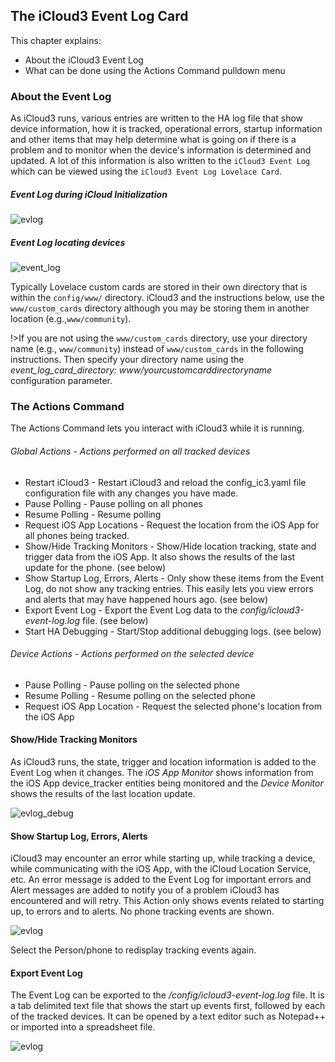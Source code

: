 ## The iCloud3 Event Log Card

This chapter explains:

- About the iCloud3 Event Log 
- What can be done using the Actions Command pulldown menu

### About the Event Log

As iCloud3 runs, various entries are written to the HA log file that show device information, how it is tracked, operational errors, startup information and other items that may help determine what is going on if there is a problem and to monitor when the device's information is determined and updated. A lot of this information is also written to the `iCloud3 Event Log` which can be viewed using the `iCloud3 Event Log Lovelace Card`. 

##### Event Log during iCloud Initialization

![evlog](../images/evlog_initializing.jpg)

##### Event Log locating devices


![event_log](../images/evlog.jpg) 



Typically Lovelace custom cards are stored in their own directory that is within the `config/www/` directory. iCloud3 and the instructions below, use the `www/custom_cards` directory although you may be storing them in another location (e.g.,`www/community`). 

!>If you are not using the `www/custom_cards` directory, use your directory name (e.g., `www/community`) instead of `www/custom_cards` in the following instructions. Then specify your directory name using the *event_log_card_directory: www/yourcustomcarddirectoryname* configuration parameter.

### The Actions Command 

The Actions Command lets you interact with iCloud3 while it is running. 

###### Global Actions - Actions performed on all tracked devices

- Restart iCloud3 - Restart iCloud3 and reload the config_ic3.yaml file configuration file with any changes you have made.
- Pause Polling - Pause polling on all phones
- Resume Polling - Resume polling
- Request iOS App Locations - Request the location from the iOS App for all phones being tracked.
- Show/Hide Tracking Monitors - Show/Hide location tracking, state and trigger data from the iOS App. It also shows the results of the last update for the phone. (see below)
- Show Startup Log, Errors, Alerts - Only show these items from the Event Log, do not show any tracking entries. This easily lets you view errors and alerts that may have happened hours ago. (see below)
- Export Event Log - Export the Event Log data to the *config/icloud3-event-log.log* file. (see below)
- Start HA Debugging - Start/Stop additional debugging logs. (see below)

###### Device Actions - Actions performed on the selected device

- Pause Polling - Pause polling on the selected phone
- Resume Polling - Resume polling on the selected phone
- Request iOS App Location - Request the selected phone's location from the iOS App



#### Show/Hide Tracking Monitors

As iCloud3 runs, the state, trigger and location information is added to the Event Log when it changes.  The *iOS App Monitor* shows information from the iOS App device_tracker entities being monitored and the *Device Monitor* shows the results of the last location update.

![evlog_debug](../images/evlog_debug.jpg)



#### Show Startup Log, Errors, Alerts

iCloud3 may encounter an error while starting up, while tracking a device, while communicating with the iOS App, with the iCloud Location Service, etc. An error message is added to the Event Log for important errors and Alert messages are added to notify you of a problem iCloud3 has encountered and will retry. This Action only shows events related to starting up, to errors and to alerts. No phone tracking events are shown. 

![evlog](../images/evlog_errors_alerts.jpg)

Select the Person/phone to redisplay tracking events again.

#### Export Event Log

The Event Log can be exported to the */config/icloud3-event-log.log* file. It is a tab delimited text file that shows the start up events first, followed by each of the tracked devices. It can be opened by a text editor such as Notepad++ or imported into a spreadsheet file.

![evlog](../images/evlog-export.jpg)

